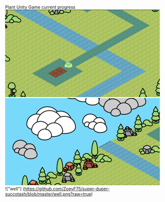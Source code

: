 Plant Unity Game current progress
!["Path"](https://github.com/ZoeyF75/super-duper-succotash/blob/master/pathway.png?raw=true)
!["Scenery"](https://github.com/ZoeyF75/super-duper-succotash/blob/master/scenery.png?raw=true)
!["well"]
(https://github.com/ZoeyF75/super-duper-succotash/blob/master/well.png?raw=true)
